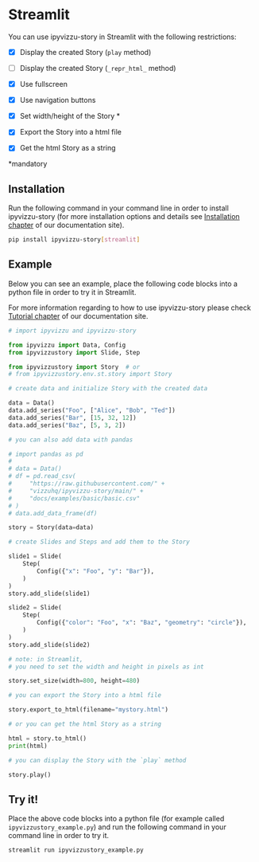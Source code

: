 # Streamlit

You can use ipyvizzu-story in Streamlit with the following restrictions:

- [x] Display the created Story (`play` method)
- [ ] Display the created Story (`_repr_html_` method)
- [x] Use fullscreen
- [x] Use navigation buttons

- [x] Set width/height of the Story *

- [x] Export the Story into a html file
- [x] Get the html Story as a string

*mandatory

## Installation

Run the following command in your command line in order to install ipyvizzu-story (for more installation options and details see [Installation chapter](../installation.md) of our documentation site).

```sh
pip install ipyvizzu-story[streamlit]
```

## Example

Below you can see an example, place the following code blocks into a python file in order to try it in Streamlit.

For more information regarding to how to use ipyvizzu-story please check [Tutorial chapter](../tutorial.md) of our documentation site.

```python
# import ipyvizzu and ipyvizzu-story

from ipyvizzu import Data, Config
from ipyvizzustory import Slide, Step

from ipyvizzustory import Story  # or
# from ipyvizzustory.env.st.story import Story
```

```python
# create data and initialize Story with the created data

data = Data()
data.add_series("Foo", ["Alice", "Bob", "Ted"])
data.add_series("Bar", [15, 32, 12])
data.add_series("Baz", [5, 3, 2])

# you can also add data with pandas

# import pandas as pd
#
# data = Data()
# df = pd.read_csv(
#     "https://raw.githubusercontent.com/" +
#     "vizzuhq/ipyvizzu-story/main/" +
#     "docs/examples/basic/basic.csv"
# )
# data.add_data_frame(df)

story = Story(data=data)
```

```python
# create Slides and Steps and add them to the Story

slide1 = Slide(
    Step(
        Config({"x": "Foo", "y": "Bar"}),
    )
)
story.add_slide(slide1)

slide2 = Slide(
    Step(
        Config({"color": "Foo", "x": "Baz", "geometry": "circle"}),
    )
)
story.add_slide(slide2)
```

```python
# note: in Streamlit,
# you need to set the width and height in pixels as int

story.set_size(width=800, height=480)
```

```python
# you can export the Story into a html file

story.export_to_html(filename="mystory.html")

# or you can get the html Story as a string

html = story.to_html()
print(html)
```

```python
# you can display the Story with the `play` method

story.play()
```

## Try it!

Place the above code blocks into a python file (for example called `ipyvizzustory_example.py`)
and run the following command in your command line in order to try it.

```sh
streamlit run ipyvizzustory_example.py
```
